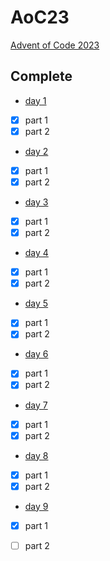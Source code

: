# AoC23  
[Advent of Code 2023](https://adventofcode.com/2023)  
  
## Complete  
- [day 1](./day_1/main.go)  
- [x] part 1  
- [x] part 2  
- [day 2](./day_2/main.go)  
- [x] part 1  
- [x] part 2  
- [day 3](./day_3/main.go)  
- [x] part 1  
- [x] part 2  
- [day 4](./day_4/main.go)  
- [x] part 1  
- [x] part 2  
- [day 5](./day_5/main.go)  
- [x] part 1  
- [x] part 2  
- [day 6](./day_6/main.go)  
- [x] part 1  
- [x] part 2  
- [day 7](./day_7/main.go)  
- [x] part 1  
- [x] part 2  
- [day 8](./day_8/main.go)  
- [x] part 1  
- [x] part 2  
- [day 9](./day_9/main.go)  
- [x] part 1  
- [ ] part 2  
  
